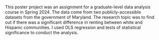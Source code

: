 This poster project was an assignment for a graduate-level data analysis course in Spring 2024. The data come from two publicly-accessible datasets from the government of Maryland. The research topic was to find out if there was a significant difference in renting between white and Hispanic communities. I used OLS regression and tests of statistical significance to conduct the analysis.

